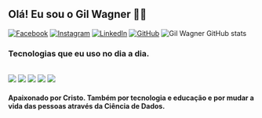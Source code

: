 ## Olá! Eu sou o Gil Wagner 👨‍💻

[![Facebook](https://img.shields.io/badge/Facebook-1877F2?style=for-the-badge&logo=facebook&logoColor=white)](https://www.facebook.com/GileWilmaOliveira)
[![Instagram](https://img.shields.io/badge/Instagram-E4405F?style=for-the-badge&logo=instagram&logoColor=white)](https://www.instagram.com/gil_wilma_oliveira/)
[![LinkedIn](https://img.shields.io/badge/LinkedIn-0077B5?style=for-the-badge&logo=linkedin&logoColor=white)](https://www.linkedin.com/in/gil-wagner-souza-oliveira-7b626824/)
[![GitHub](https://img.shields.io/badge/GitHub-100000?style=for-the-badge&logo=github&logoColor=white)](https://github.com/gilwagnerds/)
![Gil Wagner GitHub stats](https://github-readme-stats.vercel.app/api?username=gilwagnerds&show_icons=true&theme=tokyonight) 


### Tecnologias que eu uso no dia a dia.
<div style="display: inline_block"><br/>
    <img align="center alt="html5" src="https://img.shields.io/badge/Python-14354C?style=for-the-badge&logo=python&logoColor=white" />
     <img align="center alt="html5" src="https://img.shields.io/badge/GIT-E44C30?style=for-the-badge&logo=git&logoColor=white" />
    <img align="center alt="html5" src="https://img.shields.io/badge/SQLite-07405E?style=for-the-badge&logo=sqlite&logoColor=white" />
    <img align="center alt="html5" src="https://img.shields.io/badge/Visual_Studio-5C2D91?style=for-the-badge&logo=visual%20studio&logoColor=white" />
    <img align="center alt="html5" src="https://img.shields.io/badge/Atom-66595C?style=for-the-badge&logo=Atom&logoColor=white" />
  </div>

  #### Apaixonado por Cristo. Também por tecnologia e educação e por mudar a vida das pessoas através da Ciência de Dados.
